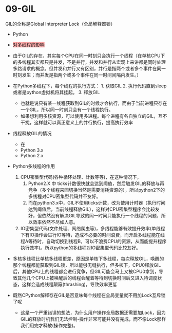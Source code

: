 # 09-GIL

GIL的全称是Global Interpreter Lock（全局解释器锁）

* Python

* <span style="background-color: #ffaaaa">对多线程的影响</span>
* 由于GIL的存在，其实每个CPU在同一时刻只会执行一个线程（在单核CPU下的多线程其实都只是并发，不是并行，并发和并行从宏观上来讲都是同时处理多路请求的概念。但并发和并行又有区别，并行是指两个或者多个事件在同一时刻发生；而并发是指两个或多个事件在同一时间间隔内发生。）

* 在Python多线程下，每个线程的执行方式：
        1. 获取GIL
        2. 执行代码直到sleep或者是python虚拟机将其挂起。
        3. 释放GIL
    * 也就是说只有某一线程获取到GIL的时候才会执行，而由于当前进程只存在一个GIL，所以同一时刻只会有一个线程执行。
    * 如果想利用多核资源，可以使用多进程。每个进程有各自独立的GIL，互不干扰，这样就可以真正意义上的并行执行，提高执行效率

* 线程释放GIL的情况
    * 在
    * Python 3.x
    * Python 2.x

* Python多线程的作用
    1. CPU密集型代码(各种循环处理、计数等等)，在这种情况下，
        1. Python2.X 中 ticks计数很快就会达到阈值，然后触发GIL的释放与再竞争（多个线程来回切换当然是需要消耗资源的），所以python2下的多线程对CPU密集型代码并不友好。
        2. 而在python3.x中，GIL不使用ticks计数，改为使用计时器（执行时间达到阈值后，当前线程释放GIL），这样对CPU密集型程序会比较友好，但依然没有解决GIL导致的同一时间只能执行一个线程的问题，所以效率依然不尽如人意。
    2. IO密集型代码(文件处理、网络爬虫等)，多线程能够有效提升效率(单线程下有IO操作会进行IO等待，造成不必要的时间浪费，而开启多线程能在线程A等待时，自动切换到线程B，可以不浪费CPU的资源，从而能提升程序执行效率)。所以python的多线程对IO密集型代码比较友好。

* 多核多线程比单核多线程更差，原因是单核下多线程，每次释放GIL，唤醒的那个线程都能获取到GIL锁，所以能够无缝执行，但多核下，CPU0释放GIL后，其他CPU上的线程都会进行竞争，但GIL可能会马上又被CPU0拿到，导致其他几个CPU上被唤醒后的线程会醒着等待到切换时间后又进入待调度状态，这样会造成线程颠簸(thrashing)，导致效率更低

* 既然CPython解释存在GIL是否意味每个线程在全局变量就不用加Lock互斥锁了呢
    * 这是一个严重错误的想法，为什么用户操作全局数据还需要加Lock，因为GIL的释放时机我们无法控制-操作非常可能并没有完成，而不像Lock那样我们用完才释放(操作完整)。
